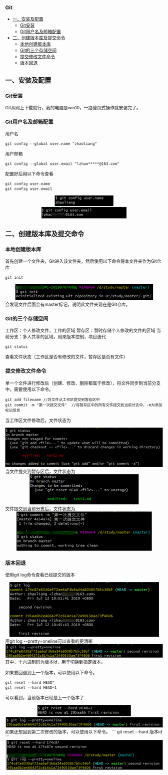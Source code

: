 ### Git
   * [一、安装及配置](#一安装及配置)
       * [Git安装](#Git安装)
	   * [Git用户名及邮箱配置](#Git用户名及邮箱配置)
   * [二、创建版本库及提交命令](#二创建版本库及提交命令)
       * [本地创建版本库](#本地创建版本库)
	   * [Git的三个存储空间](#Git的三个存储空间)
	   * [提交修改文件命令](#提交修改文件命令)
	   * [版本回退](#版本回退)
   
   ## 一、安装及配置
   ### Git安装
   Git从网上下载就行，我的电脑是win10，一路傻瓜式操作就安装完了。
   
   ### Git用户名及邮箱配置
   用户名
   ```
   git config --global user.name "zhaoliang"
   ```
   用户邮箱
   ```
   git config --global user.email "lzhao*****@163.com"
   ```
   配置好后用以下命令查看
   ```
   git config user.name
   git config user.email
   ```
   <div align="center">
   <img src="../图片/Git/用户名图片.png">
   </div>
   <div align="center">
   <img src="../图片/Git/用户邮箱图片.png">
   </div>
   
   ## 二、创建版本库及提交命令
   ### 本地创建版本库
   首先创建一个文件夹，Git进入该文件夹，然后使用以下命令将本文件夹作为Git仓库
   ```
   git init
   ```
   <div align="center">
   <img src="../图片/Git/创建版本库图片.png">
   </div>
   会发现文件后面会有master标记，说明此文件夹现在是Git仓库。
   
   ### Git的三个存储空间
   工作区：个人修改文件，工作的区域
   暂存区：暂时存储个人修改的文件的区域
   当前分支：多人共享的区域，用来版本控制，项目迭代
   ```
   git status
   ```
   查看文件状态（工作区是否有修改的文件，暂存区是否有文件）
   
   ### 提交修改文件命令
   单一个文件进行修改后（创建、修改、删除都属于修改），将文件同步到当前分支中，需要使用以下命令。
   ```
   git add filename //将文件从工作区提交到暂存区中
   git commit -m "第一次提交文件"  //将暂存区中的所有文件提交到当前分支中，-m为添加标记信息
   ```
   当工作区文件修改后，文件状态为
   <div align="center">
   <img src="../图片/Git/提交修改文件命令图片1.png">
   </div>
   当文件提交到暂存区后，文件状态为
   <div align="center">
   <img src="../图片/Git/提交修改文件命令图片2.png">
   </div>
   文件提交到当前分支后，文件状态为
   <div align="center">
   <img src="../图片/Git/提交修改文件命令图片3.png">
   </div>
   
   ### 版本回退
   使用git log命令查看已经提交的版本
   <div align="center">
   <img src="../图片/Git/版本回退图片1.png">
   </div>
   用git log --pretty=oneline可以查看的更清晰
   <div align="center">
   <img src="../图片/Git/版本回退图片2.png">
   </div>
   其中，十六进制码为版本id，用于切换到指定版本。
   
   如果要回退到上一个版本，可以使用以下命令。
   ```
   git reset --hard HEAD^
   git reset --hard HEAD~1
   ```
   可以看到，当前版本已经是上一个版本了
   <div align="center">
   <img src="../图片/Git/版本回退图片3.png">
   </div>
   <div align="center">
   <img src="../图片/Git/版本回退图片4.png">
   </div>
   如果还想回到第二次修改的版本，可以使用以下命令。
   ```
   git reset --hard 版本id
   ```
   <div align="center">
   <img src="../图片/Git/版本回退图片5.png">
   </div>
